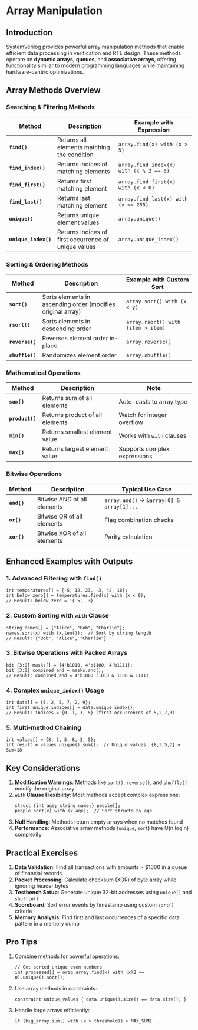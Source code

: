 # Array Manipulation

## Introduction
SystemVerilog provides powerful array manipulation methods that enable efficient data processing in verification and RTL design. These methods operate on **dynamic arrays**, **queues**, and **associative arrays**, offering functionality similar to modern programming languages while maintaining hardware-centric optimizations.

## Array Methods Overview

### Searching & Filtering Methods
| Method                 | Description                                                                 | Example with Expression                  |
|------------------------|-----------------------------------------------------------------------------|------------------------------------------|
| **`find()`**           | Returns all elements matching the condition                                | `array.find(x) with (x > 5)`             |
| **`find_index()`**     | Returns indices of matching elements                                       | `array.find_index(x) with (x % 2 == 0)`  |
| **`find_first()`**     | Returns first matching element                                             | `array.find_first(x) with (x < 0)`       |
| **`find_last()`**      | Returns last matching element                                              | `array.find_last(x) with (x == 255)`     |
| **`unique()`**         | Returns unique element values                                              | `array.unique()`                         |
| **`unique_index()`**   | Returns indices of first occurrence of unique values                       | `array.unique_index()`                   |

### Sorting & Ordering Methods
| Method                 | Description                                                                 | Example with Custom Sort                |
|------------------------|-----------------------------------------------------------------------------|------------------------------------------|
| **`sort()`**           | Sorts elements in ascending order (modifies original array)                | `array.sort() with (x < y)`             |
| **`rsort()`**          | Sorts elements in descending order                                         | `array.rsort() with (item > item)`      |
| **`reverse()`**        | Reverses element order in-place                                            | `array.reverse()`                       |
| **`shuffle()`**        | Randomizes element order                                                   | `array.shuffle()`                       |

### Mathematical Operations
| Method                 | Description                                                                 | Note                                     |
|------------------------|-----------------------------------------------------------------------------|------------------------------------------|
| **`sum()`**            | Returns sum of all elements                                                 | Auto-casts to array type                 |
| **`product()`**        | Returns product of all elements                                            | Watch for integer overflow               |
| **`min()`**            | Returns smallest element value                                             | Works with `with` clauses                |
| **`max()`**            | Returns largest element value                                              | Supports complex expressions             |

### Bitwise Operations
| Method                 | Description                                                                 | Typical Use Case                        |
|------------------------|-----------------------------------------------------------------------------|------------------------------------------|
| **`and()`**            | Bitwise AND of all elements                                                 | `array.and()` → `&array[0] & array[1]...`|
| **`or()`**             | Bitwise OR of all elements                                                  | Flag combination checks                  |
| **`xor()`**            | Bitwise XOR of all elements                                                 | Parity calculation                       |

## Enhanced Examples with Outputs

### 1. Advanced Filtering with `find()`
```SV
int temperatures[] = {-5, 12, 23, -3, 42, 18};
int below_zero[] = temperatures.find(x) with (x < 0);
// Result: below_zero = '{-5, -3}
```

### 2. Custom Sorting with `with` Clause
```SV
string names[] = {"Alice", "Bob", "Charlie"};
names.sort(x) with (x.len());  // Sort by string length
// Result: {"Bob", "Alice", "Charlie"}
```

### 3. Bitwise Operations with Packed Arrays
```SV
bit [3:0] masks[] = {4'b1010, 4'b1100, 4'b1111};
bit [3:0] combined_and = masks.and();
// Result: combined_and = 4'b1000 (1010 & 1100 & 1111)
```

### 4. Complex `unique_index()` Usage
```SV
int data[] = {5, 2, 5, 7, 2, 9};
int first_unique_indices[] = data.unique_index();
// Result: indices = {0, 1, 3, 5} (first occurrences of 5,2,7,9)
```

### 5. Multi-method Chaining
```SV
int values[] = {8, 3, 5, 8, 2, 5};
int result = values.unique().sum();  // Unique values: {8,3,5,2} → Sum=18
```

## Key Considerations
1. **Modification Warnings**: Methods like `sort()`, `reverse()`, and `shuffle()` modify the original array
2. **`with` Clause Flexibility**: Most methods accept complex expressions:
   ```SV
   struct {int age; string name;} people[];
   people.sort(x) with (x.age);  // Sort structs by age
   ```
3. **Null Handling**: Methods return empty arrays when no matches found
4. **Performance**: Associative array methods (`unique`, `sort`) have O(n log n) complexity

## Practical Exercises
1. **Data Validation**: Find all transactions with amounts > $1000 in a queue of financial records
2. **Packet Processing**: Calculate checksum (XOR) of byte array while ignoring header bytes
3. **Testbench Setup**: Generate unique 32-bit addresses using `unique()` and `shuffle()`
4. **Scoreboard**: Sort error events by timestamp using custom `sort()` criteria
5. **Memory Analysis**: Find first and last occurrences of a specific data pattern in a memory dump

## Pro Tips
1. Combine methods for powerful operations:
   ```SV
   // Get sorted unique even numbers
   int processed[] = orig_array.find(x) with (x%2 == 0).unique().sort();
   ```
2. Use array methods in constraints:
   ```SV
   constraint unique_values { data.unique().size() == data.size(); }
   ```
3. Handle large arrays efficiently:
   ```SV
   if (big_array.sum() with (x > threshold)) > MAX_SUM) ...
   ```
